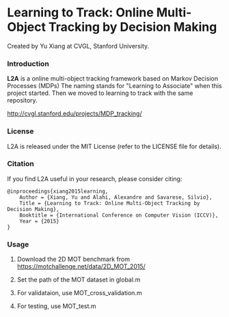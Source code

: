 # Learning to Track: Online Multi-Object Tracking by Decision Making

Created by Yu Xiang at CVGL, Stanford University.

### Introduction

**L2A** is a online multi-object tracking framework based on Markov Decision Processes (MDPs)
The naming stands for "Learning to Associate" when this project started.
Then we moved to learning to track with the same repository.

http://cvgl.stanford.edu/projects/MDP_tracking/

### License

L2A is released under the MIT License (refer to the LICENSE file for details).

### Citation

If you find L2A useful in your research, please consider citing:

    @inproceedings{xiang2015learning,
        Author = {Xiang, Yu and Alahi, Alexandre and Savarese, Silvio},
        Title = {Learning to Track: Online Multi-Object Tracking by Decision Making},
        Booktitle = {International Conference on Computer Vision (ICCV)},
        Year = {2015}
    }

### Usage

1. Download the 2D MOT benchmark from https://motchallenge.net/data/2D_MOT_2015/

2. Set the path of the MOT dataset in global.m

3. For validataion, use MOT_cross_validation.m

4. For testing, use MOT_test.m
